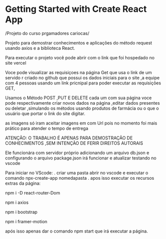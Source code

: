 # Getting Started with Create React App
/Projeto do curso prgamadores cariocas/

Projeto para demostrar conhecimentos e aplicações do método request usando axios e a biblioteca React.

Para executar o projeto você pode abrir com o link que foi hospedado no site vercel

Voce pode visualizar as requisiçoes na página Get que usa o link de um servido r criado no github que possui os dados iniciais para o site ,a equipe com 4 pessoas usando um link pricnipal para poder executar as requisições GET,

Usamos o Método POST ,PUT E DELETE cada um com sua página voce pode respectivamente criar novos dados na página ,editar dados presentes ou deletar ,simulando os métodos usando produtos de farmácia ou o que o usuário que portar o link do site digitar.

as imagens só iram aceitar imagens em com Url pois no momento foi mais prático para atender o tempo de entrega

ATENÇÃO: O TRABALHO É APENAS PARA DEMOSTRAÇÃO DE CONHECIMENTOS ,SEM INTENÇÃO DE FERIR DIREITOS AUTORAIS

Ele funcionára com servidor próprio adicionando um arquivo db.json e configurando o arquivo package.json irá funcionar e atualizar testando no vscode

Para iniciar no VScode:
. criar uma pasta abrir no vscode e executar o comando npx-create-app nomedapasta .
apos isso executar os recursos extras da página:


npm i -D react-router-Dom


npm i axios


npm i bootstrap


npm i framer-motion


após isso apenas dar o comando npm start que irá executar a página.

